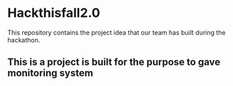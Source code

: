 # Hackthisfall2.0
This repository contains the project idea that our team has built during the hackathon.
## This is a project is built for the purpose to gave monitoring system
